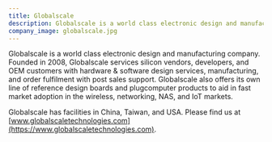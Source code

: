 ```yaml
---
title: Globalscale
description: Globalscale is a world class electronic design and manufacturing company.
company_image: globalscale.jpg
---
```

Globalscale is a world class electronic design and manufacturing company. Founded in 2008, Globalscale services silicon vendors, developers, and OEM customers with hardware & software design services, manufacturing, and order fulfilment with post sales support. Globalscale also offers its own line of reference design boards and plugcomputer products to aid in fast market adoption in the wireless, networking, NAS, and IoT markets.

Globalscale has facilities in China, Taiwan, and USA. Please find us at [www.globalscaletechnologies.com](https://www.globalscaletechnologies.com).
